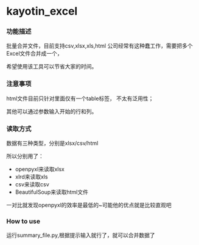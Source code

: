 # kayotin_excel

### 功能描述

批量合并文件，目前支持csv,xlsx,xls,html
公司经常有这种蠢工作，需要把多个Excel文件合并成一个，

希望使用该工具可以节省大家的时间。

### 注意事项
html文件目前只针对里面仅有一个table标签， 不太有泛用性；

其他可以通过参数输入开始的行和列。


### 读取方式
数据有三种类型，分别是xlsx/csv/html

所以分别用了：
- openpyxl来读取xlsx
- xlrd来读取xls
- csv来读取csv
- BeautifulSoup来读取html文件

一对比就发现openpyxl的效率是最低的~可能他的优点就是比较直观吧

### How to use
运行summary_file.py,根据提示输入就行了，就可以合并数据了







